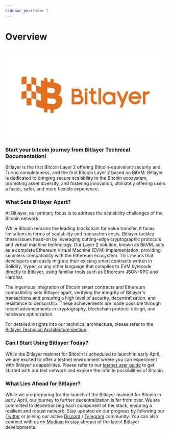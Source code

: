 ```yaml
---
sidebar_position: 1
---
```


# Overview
##   

![Welcome!](FA_Bitlayer-Logo-horizontal.png)

### Start your bitcoin journey from Bitlayer Technical Documentation!

Bitlayer is the first Bitcoin Layer 2 offering Bitcoin-equivalent security and Turing completeness, and the first Bitcoin Layer 2 based on BitVM. 
Bitlayer is dedicated to bringing secure scalability to the Bitcoin ecosystem, promoting asset diversity, and fostering innovation, ultimately offering users a faster, safer, and more flexible experience.

### What Sets Bitlayer Apart?

At Bitlayer, our primary focus is to address the scalability challenges of the Bitcoin network.

While Bitcoin remains the leading blockchain for value transfer, it faces limitations in terms of scalability and transaction costs. Bitlayer tackles these issues head-on by leveraging cutting-edge cryptographic protocols and virtual machine technology. Our Layer 2 solution, known as BitVM, acts as a complete Ethereum Virtual Machine (EVM) implementation, providing seamless compatibility with the Ethereum ecosystem. This means that developers can easily migrate their existing smart contracts written in Solidity, Vyper, or any other language that compiles to EVM bytecode directly to Bitlayer, using familiar tools such as Ethereum JSON-RPC and Hardhat.

The ingenious integration of Bitcoin smart contracts and Ethereum compatibility sets Bitlayer apart, verifying the integrity of Bitlayer's transactions and ensuring a high level of security, decentralization, and resistance to censorship. These achievements are made possible through recent advancements in cryptography, blockchain protocol design, and hardware optimization.

For detailed insights into our technical architecture, please refer to the [Bitlayer Technical Architecture section](/learn/Overview/technicalarchitecture).

### Can I Start Using Bitlayer Today?
While the Bitlayer mainnet for Bitcoin is scheduled to launch in early April, we are excited to offer a testnet environment where you can experiment with Bitlayer's capabilities. Please refer to our [testnet user guide](/docs/Build/TestnetUserGuide) to get started with our test network and explore the infinite possibilities of Bitcoin.

### What Lies Ahead for Bitlayer?
While we are preparing for the launch of the Bitlayer mainnet for Bitcoin in early April, our journey to further decentralization is far from over. We are committed to decentralizing each component of the stack, ensuring a resilient and robust network. Stay updated on our progress by following our [Twitter](https://twitter.com/BitLayerLabs) or joining our active [Discord](https://discord.com/invite/GGSjNyD8nj) / [Telegram](https://t.me/bitlayerofficial) community. You can also connect with us on [Medium](https://medium.com/@Bitlayer) to stay abreast of the latest Bitlayer developments.